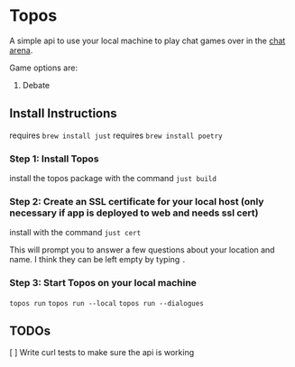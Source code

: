 # Topos
A simple api to use your local machine to play chat games over in the [chat arena](https://github.com/jonnyjohnson1/chat-arena).

Game options are:
1. Debate

## Install Instructions
requires `brew install just`
requires `brew install poetry`

### Step 1: Install Topos
install the topos package with the command `just build`

### Step 2: Create an SSL certificate for your local host (only necessary if app is deployed to web and needs ssl cert)
install with the command `just cert`

This will prompt you to answer a few questions about your location and name. 
I think they can be left empty by typing `.`

### Step 3: Start Topos on your local machine

`topos run`
`topos run --local`
`topos run --dialogues`


## TODOs

[ ] Write curl tests to make sure the api is working
